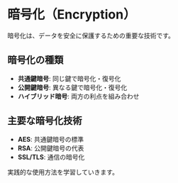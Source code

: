 # 暗号化（Encryption）

暗号化は、データを安全に保護するための重要な技術です。

## 暗号化の種類

- **共通鍵暗号**: 同じ鍵で暗号化・復号化
- **公開鍵暗号**: 異なる鍵で暗号化・復号化
- **ハイブリッド暗号**: 両方の利点を組み合わせ

## 主要な暗号化技術

- **AES**: 共通鍵暗号の標準
- **RSA**: 公開鍵暗号の代表
- **SSL/TLS**: 通信の暗号化

実践的な使用方法を学習していきます。